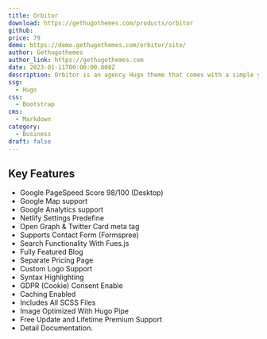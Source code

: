```yaml
---
title: Orbitor
download: https://gethugothemes.com/products/orbitor
github:
price: 79
demo: https://demo.gethugothemes.com/orbitor/site/
author: Gethugothemes
author_link: https://gethugothemes.com
date: 2023-01-11T00:00:00.000Z
description: Orbitor is an agency Hugo theme that comes with a simple yet charming outlook.
ssg:
  - Hugo
css:
  - Bootstrap
cms:
  - Markdown
category:
  - Business
draft: false
---
```


## Key Features

- Google PageSpeed Score 98/100 (Desktop)
- Google Map support
- Google Analytics support
- Netlify Settings Predefine
- Open Graph & Twitter Card meta tag
- Supports Contact Form (Formspree)
- Search Functionality With Fues.js
- Fully Featured Blog
- Separate Pricing Page
- Custom Logo Support
- Syntax Highlighting
- GDPR (Cookie) Consent Enable
- Caching Enabled
- Includes All SCSS Files
- Image Optimized With Hugo Pipe
- Free Update and Lifetime Premium Support
- Detail Documentation.
